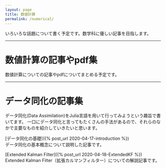 ```yaml
---
layout: page
title: 数値計算
permalink: /numerical/
---
```

いろいろな話題について書く予定です。数学科に優しい記事を目指します。

---
# 数値計算の記事やpdf集
数値計算についての記事やpdfについてまとめる予定です。

---
# データ同化の記事集
データ同化(Data Assimilation)をJulia言語を用いて行ってみようという趣旨で書いてます。
一口にデータ同化と言ってもたくさんの手法があるので、それらのなかで主要なものを紹介していきたいと思います。

[データ同化の基礎]({% post_url 2020-04-17-introduction %})<br>
データ同化の基本概念について説明した記事です。

[Extended Kalman Filter]({% post_url 2020-04-18-ExtendedKF %})<br>
Extended Kalman Filter（拡張カルマンフィルター）についての解説記事です。


